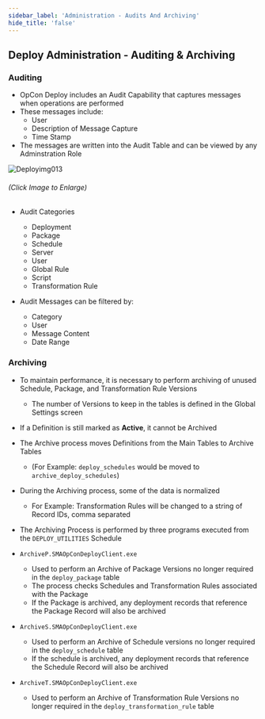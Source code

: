 ```yaml
---
sidebar_label: 'Administration - Audits And Archiving'
hide_title: 'false'
---
```


## Deploy Administration - Auditing & Archiving

### Auditing

* OpCon Deploy includes an Audit Capability that captures messages when operations are performed
* These messages include:
    - User
    - Description of Message Capture
    - Time Stamp
* The messages are written into the Audit Table and can be viewed by any Adminstration Role

![Deployimg013](/imgdeploy/Deployimg013.png)

###### (Click Image to Enlarge)

* Audit Categories
    - Deployment
    - Package
    - Schedule
    - Server
    - User
    - Global Rule
    - Script
    - Transformation Rule

* Audit Messages can be filtered by:
    - Category
    - User
    - Message Content
    - Date Range


### Archiving

* To maintain performance, it is necessary to perform archiving of unused Schedule, Package, and Transformation Rule Versions
    - The number of Versions to keep in the tables is defined in the Global Settings screen

* If a Definition is still marked as **Active**, it cannot be Archived

* The Archive process moves Definitions from the Main Tables to Archive Tables
    - (For Example: ```deploy_schedules``` would be moved to ```archive_deploy_schedules```)

* During the Archiving process, some of the data is normalized
    - For Example: Transformation Rules will be changed to a string of Record IDs, comma separated

* The Archiving Process is performed by three programs executed from the ```DEPLOY_UTILITIES``` Schedule

* ```ArchiveP.SMAOpConDeployClient.exe```
    - Used to perform an Archive of Package Versions no longer required in the ```deploy_package``` table
    - The process checks Schedules and Transformation Rules associated with the Package
    - If the Package is archived, any deployment records that reference the Package Record will also be archived

* ```ArchiveS.SMAOpConDeployClient.exe```
    - Used to perform an Archive of Schedule versions no longer required in the ```deploy_schedule``` table
    - If the schedule is archived, any deployment records that reference the Schedule Record will also be archived

* ```ArchiveT.SMAOpConDeployClient.exe```
    - Used to perform an Archive of Transformation Rule Versions no longer required in the ```deploy_transformation_rule``` table